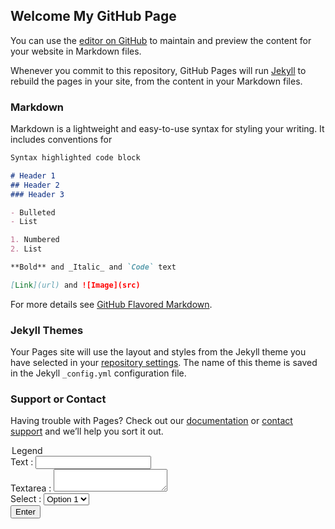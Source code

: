 ## Welcome My GitHub Page

You can use the [editor on GitHub](https://github.com/Baronsindo/Chodoapps.github.io/edit/master/index.md) to maintain and preview the content for your website in Markdown files.

Whenever you commit to this repository, GitHub Pages will run [Jekyll](https://jekyllrb.com/) to rebuild the pages in your site, from the content in your Markdown files.

### Markdown

Markdown is a lightweight and easy-to-use syntax for styling your writing. It includes conventions for

```markdown
Syntax highlighted code block

# Header 1
## Header 2
### Header 3

- Bulleted
- List

1. Numbered
2. List

**Bold** and _Italic_ and `Code` text

[Link](url) and ![Image](src)
```

For more details see [GitHub Flavored Markdown](https://guides.github.com/features/mastering-markdown/).

### Jekyll Themes

Your Pages site will use the layout and styles from the Jekyll theme you have selected in your [repository settings](https://github.com/Baronsindo/Chodoapps.github.io/settings). The name of this theme is saved in the Jekyll `_config.yml` configuration file.

### Support or Contact

Having trouble with Pages? Check out our [documentation](https://help.github.com/categories/github-pages-basics/) or [contact support](https://github.com/contact) and we’ll help you sort it out.



<form class="col-lg-6">
    <legend>Legend</legend>
    <div class="form-group">
    <label for="text">Text : </label>
    <input id="text" type="text" class="form-control">
    </div>
    <div class="form-group">
    <label for="textarea">Textarea : </label>
    <textarea id="textarea" type="textarea" class="form-control"></textarea>
    </div>
    <div class="form-group">
    <label for="select">Select : </label>
    <select id="select" class="form-control">
        <option>Option 1</option>
        <option>Option 2</option>
        <option>Option 3</option>
    </select>
    </div>
    <button>Enter</button>
</form>
